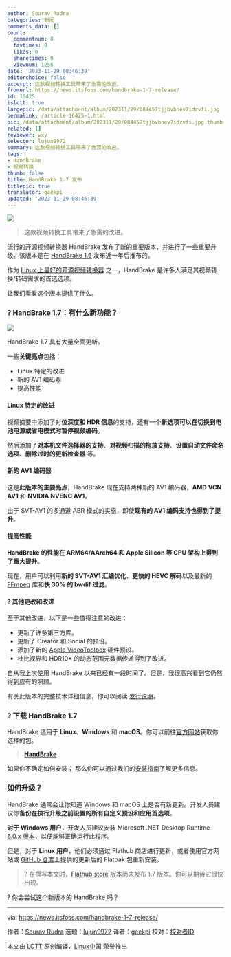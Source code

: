 ```yaml
---
author: Sourav Rudra
categories: 新闻
comments_data: []
count:
  commentnum: 0
  favtimes: 0
  likes: 0
  sharetimes: 0
  viewnum: 1256
date: '2023-11-29 08:46:39'
editorchoice: false
excerpt: 这款视频转换工具带来了急需的改进。
fromurl: https://news.itsfoss.com/handbrake-1-7-release/
id: 16425
islctt: true
largepic: /data/attachment/album/202311/29/084457tjjbvbnev7idzvfi.jpg
permalink: /article-16425-1.html
pic: /data/attachment/album/202311/29/084457tjjbvbnev7idzvfi.jpg.thumb.jpg
related: []
reviewer: wxy
selector: lujun9972
summary: 这款视频转换工具带来了急需的改进。
tags:
- HandBrake
- 视频转换
thumb: false
title: HandBrake 1.7 发布
titlepic: true
translator: geekpi
updated: '2023-11-29 08:46:39'
---
```


![](/data/attachment/album/202311/29/084457tjjbvbnev7idzvfi.jpg)



> 
> 这款视频转换工具带来了急需的改进。
> 
> 
> 


流行的开源视频转换器 HandBrake 发布了新的重要版本，并进行了一些重要升级。该版本是在 [HandBrake 1.6](https://github.com/HandBrake/HandBrake/releases/tag/1.6.0) 发布近一年后推布的。


作为 [Linux 上最好的开源视频转换器](https://itsfoss.com/open-source-video-converters/) 之一，HandBrake 是许多人满足其视频转换/转码需求的首选选项。


让我们看看这个版本提供了什么。


### ? HandBrake 1.7：有什么新功能？


![](/data/attachment/album/202311/29/084640h74pypypjfcax3yq.png)


HandBrake 1.7 具有大量全面更新。


一些**关键亮点**包括：


* Linux 特定的改进
* 新的 AV1 编码器
* 提高性能


#### Linux 特定的改进


视频摘要中添加了对**位深度和 HDR 信息**的支持，还有一个**新选项可以在切换到电池电源或省电模式时暂停视频编码**。


然后添加了**对本机文件选择器的支持**、**对视频扫描的拖放支持**、**设置自动文件命名选项**、**删除过时的更新检查器** 等。


#### 新的 AV1 编码器


这是**此版本的主要亮点**，HandBrake 现在支持两种新的 AV1 编码器，**AMD VCN AV1** 和 **NVIDIA NVENC AV1**。


由于 SVT-AV1 的多通道 ABR 模式的实施，即使**现有的 AV1 编码支持也得到了提升**。


#### 提高性能


**HandBrake 的性能在 ARM64/AArch64 和 Apple Silicon 等 CPU 架构上得到了重大提升**。


现在，用户可以利用**新的 SVT-AV1 汇编优化**、**更快的 HEVC 解码**以及最新的 [FFmpeg](https://ffmpeg.org/) 库和**快 30% 的 bwdif 过滤**。


#### ?️ 其他更改和改进


至于其他改进，以下是一些值得注意的改进：


* 更新了许多第三方库。
* 更新了 Creator 和 Social 的预设。
* 添加了新的 [Apple VideoToolbox](https://developer.apple.com/documentation/videotoolbox) 硬件预设。
* 杜比视界和 HDR10+ 的动态范围元数据传递得到了改进。


自从我上次使用 HandBrake 以来已经有一段时间了。但是，我很高兴看到它仍然得到应有的照顾。


有关此版本的完整技术详细信息，你可以阅读 [发行说明](https://github.com/HandBrake/HandBrake/releases/tag/1.7.0)。


### ? 下载 HandBrake 1.7


HandBrake 适用于 **Linux**、**Windows** 和 **macOS**。你可以前往[官方网站](https://handbrake.fr/downloads.php)获取你选择的包。



> 
> **[HandBrake](https://handbrake.fr/downloads.php)**
> 
> 
> 


如果你不确定如何安装； 那么你可以通过我们的[安装指南](https://itsfoss.com/install-handbrake-ubuntu/)了解更多信息。


### 如何升级？


HandBrake 通常会让你知道 Windows 和 macOS 上是否有新更新。开发人员建议你**备份在执行升级之前设置的所有自定义预设和应用首选项**。


**对于 Windows 用户**，开发人员建议安装 Microsoft .NET Desktop Runtime [6.0.x 版本](https://dotnet.microsoft.com/en-us/download/dotnet/6.0)，以便能够正确运行此程序。


但是，对于 **Linux 用户**，他们必须通过 Flathub 商店进行更新，或者使用官方网站或 [GitHub 仓库](https://github.com/HandBrake/HandBrake/releases)上提供的更新后的 Flatpak 包重新安装。



> 
> ? 在撰写本文时，[Flathub store](https://flathub.org/apps/fr.handbrake.ghb) 版本尚未发布 1.7 版本。你可以期待它很快出现。
> 
> 
> 


? 你会尝试这个新版本的 HandBrake 吗？




---


via: <https://news.itsfoss.com/handbrake-1-7-release/>


作者：[Sourav Rudra](https://news.itsfoss.com/author/sourav/) 选题：[lujun9972](https://github.com/lujun9972) 译者：[geekpi](https://github.com/geekpi) 校对：[校对者ID](https://github.com/%E6%A0%A1%E5%AF%B9%E8%80%85ID)


本文由 [LCTT](https://github.com/LCTT/TranslateProject) 原创编译，[Linux中国](https://linux.cn/) 荣誉推出